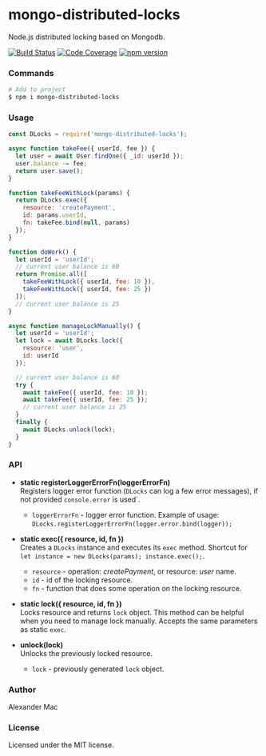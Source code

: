 # mongo-distributed-locks
Node.js distributed locking based on Mongodb.

[![Build Status](https://travis-ci.org/Zurili/mongo-distributed-locks.svg?branch=master)](https://travis-ci.org/Zurili/mongo-distributed-locks)
[![Code Coverage](https://codecov.io/gh/Zurili/mongo-distributed-locks/branch/master/graph/badge.svg)](https://codecov.io/gh/Zurili/mongo-distributed-locks)
[![npm version](https://badge.fury.io/js/mongo-distributed-locks.png)](https://badge.fury.io/js/mongo-distributed-locks)

### Commands
```bash
# Add to project
$ npm i mongo-distributed-locks
```

### Usage
```js
const DLocks = require('mongo-distributed-locks');

async function takeFee({ userId, fee }) {
  let user = await User.findOne({ _id: userId });
  user.balance -= fee;
  return user.save();
}

function takeFeeWithLock(params) {
  return DLocks.exec({
    resource: 'createPayment',
    id: params.userId,
    fn: takeFee.bind(null, params)
  });
}

function doWork() {
  let userId = 'userId';
  // current user balance is 60
  return Promise.all([
    takeFeeWithLock({ userId, fee: 10 }),
    takeFeeWithLock({ userId, fee: 25 })
  ]);
  // current user balance is 25
}

async function manageLockManually() {
  let userId = 'userId';
  let lock = await DLocks.lock({
    resource: 'user',
    id: userId
  });

  // current user balance is 60
  try {
    await takeFee({ userId, fee: 10 });
    await takeFee({ userId, fee: 25 });
    // current user balance is 25
  }
  finally {
    await DLocks.unlock(lock);
  }
}
```

### API
- **static registerLoggerErrorFn(loggerErrorFn)**<br>
Registers logger error function (`DLocks` can log a few error messages), if not provided `console.error` is used`.

  - `loggerErrorFn` - logger error function. Example of usage: `DLocks.registerLoggerErrorFn(logger.error.bind(logger));`

- **static exec({ resource, id, fn })**<br>
Creates a `DLocks` instance and executes its `exec` method. Shortcut for `let instance = new DLocks(params); instance.exec();`.

  - `resource` - operation: _createPayment_, or resource: _user_ name.
  - `id` - id of the locking resource.
  - `fn` - function that does some operation on the locking resource.

- **static lock({ resource, id, fn })**<br>
Locks resource and returns `lock` object. This method can be helpful when you need to manage lock manually. Accepts the same parameters as static `exec`.

- **unlock(lock)**<br>
Unlocks the previously locked resource.

  - `lock` - previously generated `lock` object.

### Author
Alexander Mac

### License
Licensed under the MIT license.
